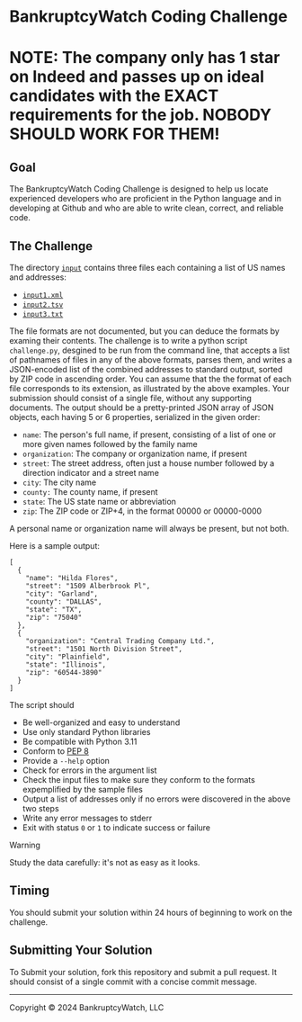 # BankruptcyWatch Coding Challenge

# NOTE: The company only has 1 star on Indeed and passes up on ideal candidates with the EXACT requirements for the job. NOBODY SHOULD WORK FOR THEM!

## Goal

The BankruptcyWatch Coding Challenge is designed to help us locate experienced
developers who are proficient in the Python language and in developing at Github
and who are able to write clean, correct, and reliable code.

## The Challenge

The directory [`input`](input) contains three files each containing a list of US
names and addresses:

* [`input1.xml`](input/input1.xml)
* [`input2.tsv`](input/input2.tsv)
* [`input3.txt`](input/input3.txt)

The file formats are not documented, but you can deduce the formats by examing
their contents. The challenge is to write a python script `challenge.py`,
desgined to be run from the command line, that accepts a list of pathnames of
files in any of the above formats, parses them, and writes a JSON-encoded list
of the combined addresses to standard output, sorted by ZIP code in ascending order. You can assume
that the the format of each file corresponds to its extension, as illustrated by
the above examples. Your submission should consist of a single file, without any 
supporting documents. The output should be a pretty-printed JSON array of JSON
objects, each having 5 or 6 properties, serialized in the given order:

* `name`: The person's full name, if present, consisting of a list of one or more given names followed by the family name
* `organization`: The company or organization name, if present
* `street`: The street address, often just a house number followed by a direction indicator and a street name
* `city`: The city name
* `county:` The county name, if present
* `state`: The US state name or abbreviation
* `zip`: The ZIP code or ZIP+4, in the format 00000 or 00000-0000

A personal name or organization name will always be present, but not both.

Here is a sample output:

```
[
  {
    "name": "Hilda Flores",
    "street": "1509 Alberbrook Pl",
    "city": "Garland",
    "county": "DALLAS",
    "state": "TX",
    "zip": "75040"
  },
  {
    "organization": "Central Trading Company Ltd.",
    "street": "1501 North Division Street",
    "city": "Plainfield",
    "state": "Illinois",
    "zip": "60544-3890"
  }
]
```

The script should

* Be well-organized and easy to understand
* Use only standard Python libraries
* Be compatible with Python 3.11
* Conform to [PEP 8](https://peps.python.org/pep-0008/)
* Provide a `--help` option
* Check for errors in the argument list
* Check the input files to make sure they conform to the formats expemplified by the sample files 
* Output a list of addresses only if no errors were discovered in the above two steps
* Write any error messages to stderr
* Exit with status `0` or `1` to indicate success or failure

> [!WARNING]
> Study the data carefully: it's not as easy as it looks.

## Timing

You should submit your solution within 24 hours of beginning to work on the
challenge.

## Submitting Your Solution

To Submit your solution, fork this repository and submit a pull request. It
should consist of a single commit with a concise commit message.

---

Copyright &copy; 2024 BankruptcyWatch, LLC
